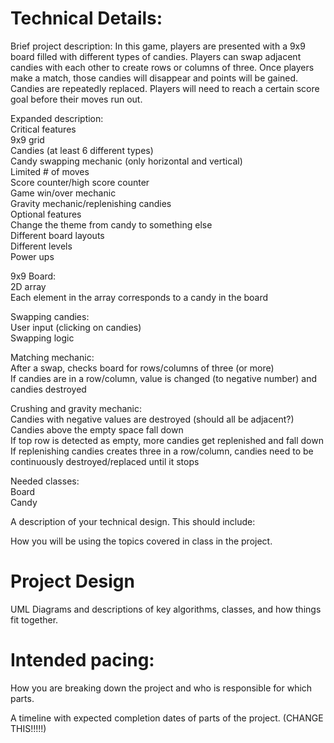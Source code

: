 
# Technical Details:

Brief project description:
In this game, players are presented with a 9x9 board filled with different types of candies. Players can swap adjacent candies with each other to create rows or columns of three. Once players make a match, those candies will disappear and points will be gained. Candies are repeatedly replaced. Players will need to reach a certain score goal before their moves run out.

Expanded description:  
Critical features  
9x9 grid  
Candies (at least 6 different types)  
Candy swapping mechanic (only horizontal and vertical)  
Limited # of moves  
Score counter/high score counter  
Game win/over mechanic  
Gravity mechanic/replenishing candies  
Optional features  
Change the theme from candy to something else  
Different board layouts  
Different levels  
Power ups  

9x9 Board:  
2D array  
Each element in the array corresponds to a candy in the board  

Swapping candies:  
User input (clicking on candies)  
Swapping logic  

Matching mechanic:  
After a swap, checks board for rows/columns of three (or more)  
If candies are in a row/column, value is changed (to negative number) and candies destroyed  

Crushing and gravity mechanic:  
Candies with negative values are destroyed (should all be adjacent?)  
Candies above the empty space fall down  
If top row is detected as empty, more candies get replenished and fall down  
If replenishing candies creates three in a row/column, candies need to be continuously   destroyed/replaced until it stops  

Needed classes:  
Board  
Candy  


A description of your technical design. This should include:

How you will be using the topics covered in class in the project.

# Project Design

UML Diagrams and descriptions of key algorithms, classes, and how things fit together.



# Intended pacing:

How you are breaking down the project and who is responsible for which parts.

A timeline with expected completion dates of parts of the project. (CHANGE THIS!!!!!)
